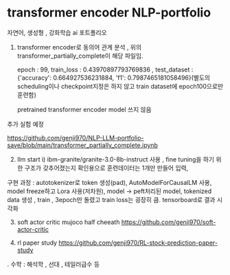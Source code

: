 # transformer encoder NLP-portfolio
자연어, 생성형 , 강화학습 ai 포트폴리오

1) transformer encoder로 동의어 관계 분석 , 위의 transformer_partially_complete이 해당 파일임.
   
   epoch : 99, train_loss : 0.43970897793769836 , test_dataset : {'accuracy': 0.664927536231884, 'f1': 0.7987465181058496}(별도의 scheduling이나 checkpoint지정은 하지 않고 train dataset에 epoch100으로만 훈련함)
   
   pretrained transformer encoder model 쓰지 않음
   
추가 실험 예정

https://github.com/genji970/NLP-LLM-portfolio-save/blob/main/transformer_partially_complete.ipynb

2) llm start
   i) ibm-granite/granite-3.0-8b-instruct 사용 , fine tuning을 하기 위한 구조가 갖추어졌는지 확인용으로 훈련데이터는 1개만 만들어 입력,

구현 과정 : 
   autotokenizer로 token 생성(pad), AutoModelForCausalLM 사용, model freeze하고 Lora 사용(저차원), model -> peft처리된 model, tokenized data 생성 , train , 3epoch만 돌렸고 train loss는 굉장히 큼. tensorboard로 결과 시각화

3) soft actor critic mujoco half cheeath
   https://github.com/genji970/soft-actor-critic
   
4) rl paper study
https://github.com/genji970/RL-stock-prediction-paper-study

. 수학 : 해석학 , 선대 , 테일러급수 등

